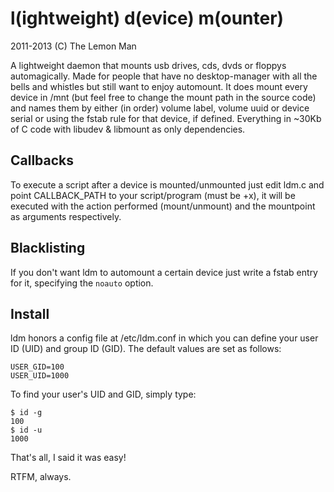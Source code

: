 l(ightweight) d(evice) m(ounter)
================================
2011-2013 (C) The Lemon Man

A lightweight daemon that mounts usb drives, cds, dvds or floppys
automagically. Made for people that have no desktop-manager with
all the bells and whistles but still want to enjoy automount.
It does mount every device in /mnt (but feel free to change the mount path
in the source code) and names them by either (in order) volume label,
volume uuid or device serial or using the fstab rule for that device, if defined.
Everything in ~30Kb of C code with libudev & libmount as only dependencies.

Callbacks
---------
To execute a script after a device is mounted/unmounted just edit ldm.c
and point CALLBACK_PATH to your script/program (must be +x), it will be
executed with the action performed (mount/unmount) and the mountpoint as
arguments respectively.

Blacklisting
------------
If you don't want ldm to automount a certain device just write a fstab
entry for it, specifying the `noauto` option.

Install
-------
ldm honors a config file at /etc/ldm.conf in which you can define your
user ID (UID) and group ID (GID). The default values are set as follows:

```
USER_GID=100
USER_UID=1000
```

To find your user's UID and GID, simply type:

```
$ id -g
100
$ id -u
1000
```

That's all, I said it was easy!

RTFM, always.
